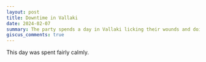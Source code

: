 ```yaml
---
layout: post
title: Downtime in Vallaki
date: 2024-02-07
summary: The party spends a day in Vallaki licking their wounds and doing yoga.
giscus_comments: true
---
```


This day was spent fairly calmly.
